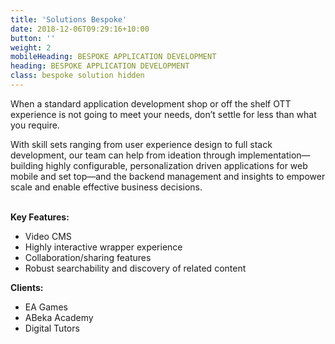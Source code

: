 ```yaml
---
title: 'Solutions Bespoke'
date: 2018-12-06T09:29:16+10:00
button: ''
weight: 2
mobileHeading: BESPOKE APPLICATION DEVELOPMENT
heading: BESPOKE APPLICATION DEVELOPMENT
class: bespoke solution hidden
---
```


When a standard application development shop or off the shelf OTT experience is not going to meet your needs, don’t settle for less than what you require. 

With skill sets ranging from user experience design to full stack development, our team can help from ideation through implementation—building highly configurable, personalization driven applications for web mobile and set top—and the backend management and insights to empower scale and enable effective business decisions.
<br><br>

**Key Features:** 

  * Video CMS
  * Highly interactive wrapper experience
  * Collaboration/sharing features
  * Robust searchability and discovery of related content 

**Clients:** 

  * EA Games
  * ABeka Academy
  * Digital Tutors
